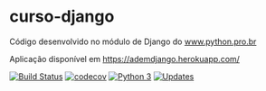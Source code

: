 # curso-django
Código desenvolvido no módulo de Django do www.python.pro.br

Aplicação disponível em  https://ademdjango.herokuapp.com/

[![Build Status](https://app.travis-ci.com/AdemProgramer/curso-django.svg?branch=main)](https://app.travis-ci.com/AdemProgramer/curso-django)
[![codecov](https://codecov.io/gh/AdemProgramer/curso-django/branch/main/graph/badge.svg?token=MQU7JPESXR)](https://codecov.io/gh/AdemProgramer/curso-django)
[![Python 3](https://pyup.io/repos/github/AdemProgramer/curso-django/python-3-shield.svg)](https://pyup.io/repos/github/AdemProgramer/curso-django/)
[![Updates](https://pyup.io/repos/github/AdemProgramer/curso-django/shield.svg)](https://pyup.io/repos/github/AdemProgramer/curso-django/)

